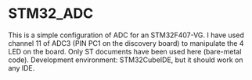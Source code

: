 # STM32_ADC
This is a simple configuration of ADC for an STM32F407-VG.
I have used channel 11 of ADC3 (PIN PC1 on the discovery board) to manipulate the 4 LED on the board.
Only ST documents have been used here (bare-metal code). 
Development environment: STM32CubeIDE, but it should work on any IDE.

